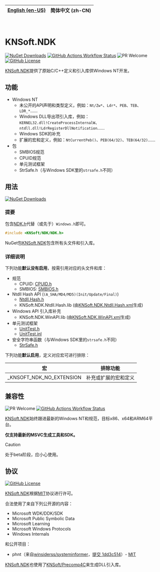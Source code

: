 | [English (en-US)](https://github.com/KNSoft/KNSoft.NDK/blob/main/README.md) | **简体中文 (zh-CN)** |
| --- | --- |

<br>

# KNSoft.NDK

[![NuGet Downloads](https://img.shields.io/nuget/dt/KNSoft.NDK)](https://www.nuget.org/packages/KNSoft.NDK) [![GitHub Actions Workflow Status](https://img.shields.io/github/actions/workflow/status/KNSoft/KNSoft.NDK/msbuild.yml)](https://github.com/KNSoft/KNSoft.NDK/actions/workflows/msbuild.yml) ![PR Welcome](https://img.shields.io/badge/PR-welcome-0688CB.svg) [![GitHub License](https://img.shields.io/github/license/KNSoft/KNSoft.NDK)](https://github.com/KNSoft/KNSoft.NDK/blob/main/LICENSE)

[KNSoft.NDK](https://github.com/KNSoft/KNSoft.NDK)提供了原始C/C++定义和引入库供Windows NT开发。

## 功能

- Windows NT
  - 未公开的API声明和类型定义，例如：`Nt/Zw*`、`Ldr*`、`PEB`、`TEB`、`LDR_*`……
  - Windows DLL导出项引入库，例如：`KERNEL32.dll!CreateProcessInternalW`、`ntdll.dll!LdrRegisterDllNotification`……
  - Windows SDK的补充
  - 扩展的宏和定义，例如：`NtCurrentPeb()`、`PEB(64/32)`、`TEB(64/32)`……
- 包
  - SMBIOS规范
  - CPUID规范
  - 单元测试框架
  - StrSafe.h（与Windows SDK里的`strsafe.h`不同）

## 用法

[![NuGet Downloads](https://img.shields.io/nuget/dt/KNSoft.NDK)](https://www.nuget.org/packages/KNSoft.NDK)

### 提要

包含[NDK.h](https://github.com/KNSoft/KNSoft.NDK/blob/main/Source/Include/KNSoft/NDK/NDK.h)代替（或先于）`Windows.h`即可。
```C
#include <KNSoft/NDK/NDK.h>
```

NuGet包[KNSoft.NDK](https://www.nuget.org/packages/KNSoft.NDK)包含所有头文件和引入库。

### 详细说明

下列功能**默认没有启用**，按需引用对应的头文件和库：

- 规范
  - CPUID: [CPUID.h](https://github.com/KNSoft/KNSoft.NDK/blob/main/Source/Include/KNSoft/NDK/Package/CPUID.h)
  - SMBIOS: [SMBIOS.h](https://github.com/KNSoft/KNSoft.NDK/blob/main/Source/Include/KNSoft/NDK/Package/SMBIOS.h)
- Ntdll Hash API (`(A_SHA/MD4/MD5)(Init/Update/Final)`)
  - [Ntdll.Hash.h](https://github.com/KNSoft/KNSoft.NDK/blob/main/Source/Include/KNSoft/NDK/Win32/API/Ntdll.Hash.h)
  - KNSoft.NDK.Ntdll.Hash.lib (由[KNSoft.NDK.Ntdll.Hash.xml](https://github.com/KNSoft/KNSoft.NDK/blob/main/Source/KNSoft.NDK/WinAPI/KNSoft.NDK.Ntdll.Hash.xml)生成)
- Windows API 引入库补充
  - KNSoft.NDK.WinAPI.lib (由[KNSoft.NDK.WinAPI.xml](https://github.com/KNSoft/KNSoft.NDK/blob/main/Source/KNSoft.NDK/WinAPI/KNSoft.NDK.WinAPI.xml)生成)
- 单元测试框架
  - [UnitTest.h](https://github.com/KNSoft/KNSoft.NDK/blob/main/Source/Include/KNSoft/NDK/Package/UnitTest.h)
  - [UnitTest.inl](https://github.com/KNSoft/KNSoft.NDK/blob/main/Source/Include/KNSoft/NDK/Package/UnitTest.inl)
- 安全字符串函数（与Windows SDK里的`strsafe.h`不同）
  - [StrSafe.h](https://github.com/KNSoft/KNSoft.NDK/blob/main/Source/Include/KNSoft/NDK/Package/StrSafe.h)

下列功能**默认启用**，定义对应宏可进行排除：

| 宏 | 排除功能 |
| ---- | ---- |
| _KNSOFT_NDK_NO_EXTENSION | 补充或扩展的宏和定义 |

## 兼容性

![PR Welcome](https://img.shields.io/badge/PR-welcome-0688CB.svg) [![GitHub Actions Workflow Status](https://img.shields.io/github/actions/workflow/status/KNSoft/KNSoft.NDK/msbuild.yml)](https://github.com/KNSoft/KNSoft.NDK/actions/workflows/msbuild.yml)

[KNSoft.NDK](https://github.com/KNSoft/KNSoft.NDK)始终跟进最新的Windows NT和规范，目标x86、x64和ARM64平台。

**仅支持最新的MSVC生成工具和SDK。**

> [!CAUTION]
> 处于beta阶段，应小心使用。

## 协议

[![GitHub License](https://img.shields.io/github/license/KNSoft/KNSoft.NDK)](https://github.com/KNSoft/KNSoft.NDK/blob/main/LICENSE)

[KNSoft.NDK](https://github.com/KNSoft/KNSoft.NDK)根据[MIT](https://github.com/KNSoft/KNSoft.NDK/blob/main/LICENSE)协议进行许可。

合法使用了来自下列公开源的内容：
- Microsoft WDK/DDK/SDK
- Microsoft Public Symbolic Data
- Microsoft Learning
- Microsoft Windows Protocols
- Windows Internals

和公开项目：
- phnt（来自[winsiderss/systeminformer](https://github.com/winsiderss/systeminformer)，[提交 1dd3c514](https://github.com/winsiderss/systeminformer/commit/1dd3c514d70d7d88b5c0aea442636c9827b5b93a)）- [MIT](https://github.com/winsiderss/phnt/blob/master/LICENSE)

[KNSoft.NDK](https://github.com/KNSoft/KNSoft.NDK)也使用了[KNSoft/Precomp4C](https://github.com/KNSoft/Precomp4C)来生成DLL引入库。

